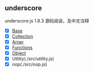 ## underscore

underscore.js 1.8.3 源码阅读，及中文注释

- [x] [Base](./src/base.js)
- [x] [Collection](./src/collection.js)
- [x] [Array](./src/array.js)
- [x] [Functions](./src/functions.js)
- [x] [Object](./src/object.js)
- [x] Utility(./src/utility.js)
- [x] oop(./src/oop.js)